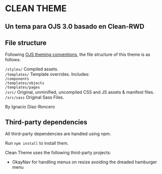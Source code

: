 # CLEAN THEME
## Un tema para OJS 3.0 basado en Clean-RWD

## File structure

Following [OJS theming conventions][ThemingGuide], the file structure of this theme is as follows:

`/styles/` Compiled assets.<br>
`/templates/` Template overrides. Includes:<br>
	`/components`<br>
  `/templates/objects`<br>
  `/templates/pages`<br>
`/src/` Original, unminified, uncompiled CSS and JS assets & manifest files.<br> 
`/src/sass` Original Sass Files. <br>

By Ignacio Díaz-Roncero

## Third-party dependencies

All third-party dependencies are handled using npm.

Run `npm install` to install them.

Clean Theme uses the following third-party projects:

- OkayNav for handling menus on resize avoiding the dreaded hamburger menu


[ThemingGuide]: https://pkp.gitbooks.io/pkp-theming-guide/content/en/css-less.html